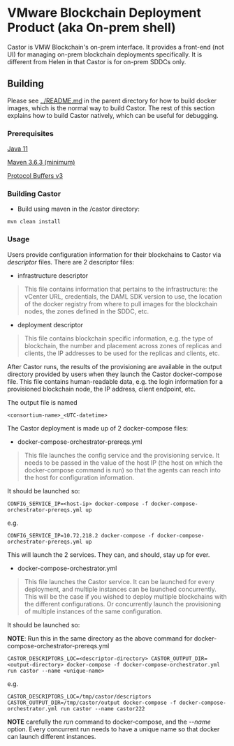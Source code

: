 # VMware Blockchain Deployment Product (aka On-prem shell)

Castor is VMW Blockchain's on-prem interface. It provides a front-end (not UI) for managing
on-prem blockchain deployments specifically. It is different from Helen in that Castor is
for on-prem SDDCs only.

## Building

Please see [../README.md](README.md) in the parent directory for how
to build docker images, which is the normal way to build Castor. The
rest of this section explains how to build Castor natively, which can
be useful for debugging.

### Prerequisites

[Java 11](https://adoptopenjdk.net/)

[Maven 3.6.3 (minimum)](https://maven.apache.org/)

[Protocol Buffers v3](https://developers.google.com/protocol-buffers/docs/proto)

### Building Castor

  * Build using maven in the /castor directory:
```
mvn clean install
```

### Usage

Users provide configuration information for their blockchains to Castor via _descriptor_ files. 
There are 2 descriptor files:
- infrastructure descriptor
> This file contains information that pertains to the infrastructure: the vCenter URL, credentials, 
> the DAML SDK version to use, the location of the docker registry from where to pull images for the blockchain
> nodes, the zones defined in the SDDC, etc.

- deployment descriptor 
> This file contains blockchain specific information, e.g. the type of blockchain, the number and placement across
> zones of replicas and clients, the IP addresses to be used for the replicas and clients, etc.

After Castor runs, the results of the provisioning are available in the output directory provided by users when
they launch the Castor docker-compose file. This file contains human-readable data, e.g. the login information
for a provisioned blockchain node, the IP address, client endpoint, etc.  

The output file is named 
```
<consortium-name>_<UTC-datetime>
```

The Castor deployment is made up of 2 docker-compose files:

- docker-compose-orchestrator-prereqs.yml
> This file launches the config service and the provisioning service. It needs to be passed in
> the value of the host IP (the host on which the docker-compose command is run) so that the agents
> can reach into the host for configuration information.

It should be launched so:

```
CONFIG_SERVICE_IP=<host-ip> docker-compose -f docker-compose-orchestrator-prereqs.yml up
```

e.g.
```
CONFIG_SERVICE_IP=10.72.218.2 docker-compose -f docker-compose-orchestrator-prereqs.yml up
```


This will launch the 2 services. They can, and should, stay up for ever.
 
- docker-compose-orchestrator.yml
> This file launches the Castor service. It can be launched for every deployment, and multiple
> instances can be launched concurrently. This will be the case if you wished to deploy multiple blockchains with the
> different configurations. Or concurrently launch the provisioning of multiple instances of the same configuration.

It should be launched so:

**NOTE**: Run this in the same directory as the above command for docker-compose-orchestrator-prereqs.yml

```
CASTOR_DESCRIPTORS_LOC=<descriptor-directory> CASTOR_OUTPUT_DIR=<output-directory> docker-compose -f docker-compose-orchestrator.yml run castor --name <unique-name>
```

e.g.

```
CASTOR_DESCRIPTORS_LOC=/tmp/castor/descriptors CASTOR_OUTPUT_DIR=/tmp/castor/output docker-compose -f docker-compose-orchestrator.yml run castor --name castor222
```

**NOTE** carefully the _run_ command to docker-compose, and the _--name_ option. Every concurrent run needs to 
have a unique name so that docker can launch different instances.
